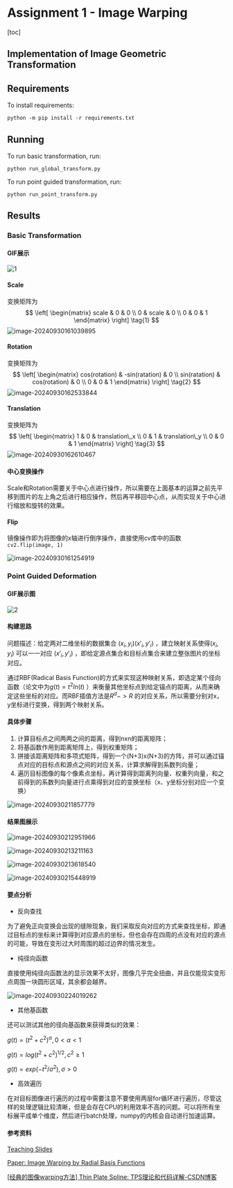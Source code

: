 # Assignment 1 - Image Warping

[toc]


## Implementation of Image Geometric Transformation

## Requirements

To install requirements:

```setup
python -m pip install -r requirements.txt
```


## Running

To run basic transformation, run:

```basic
python run_global_transform.py
```

To run point guided transformation, run:

```point
python run_point_transform.py
```



## Results

### Basic Transformation
#### GIF展示

![1](./assets/1.gif)

#### Scale

变换矩阵为
$$
\left[
 \begin{matrix}
   scale & 0 & 0 \\
   0 & scale & 0 \\
   0 & 0 & 1
  \end{matrix}
  \right] \tag{1}
$$
![image-20240930161039895](./assets/image-20240930161039895.png)

#### Rotation

变换矩阵为
$$
\left[
 \begin{matrix}
   cos(rotation) & -sin(ratation) & 0 \\
   sin(ratation) & cos(rotation) & 0 \\
   0 & 0 & 1
  \end{matrix}
  \right] \tag{2}
$$
![image-20240930162533844](./assets/image-20240930162533844.png)

#### Translation

变换矩阵为
$$
\left[
 \begin{matrix}
   1 & 0 & translation\_x \\
   0 & 1 & translation\_y \\
   0 & 0 & 1
  \end{matrix}
  \right] \tag{3}
$$
![image-20240930162610467](./assets/image-20240930162610467.png)



#### 中心变换操作

Scale和Rotation需要关于中心点进行操作，所以需要在上面基本的运算之前先平移到图片的左上角之后进行相应操作，然后再平移回中心点，从而实现关于中心进行缩放和旋转的效果。



#### Flip

镜像操作即为将图像的x轴进行倒序操作，直接使用cv库中的函数`cv2.flip(image, 1)` 

![image-20240930161254919](./assets/image-20240930161254919.png)



### Point Guided Deformation

#### GIF展示图

![2](./assets/2.gif)



#### 构建思路

问题描述：给定两对二维坐标的数据集合 $(x_i, y_i) (x'_i, y'_i)$ ，建立映射关系使得$(x_i, y_i)$ 可以一一对应 $(x'_i, y'_i)$ ，即给定源点集合和目标点集合来建立整张图片的坐标对应。



通过RBF(Radical Basis Function)的方式来实现这种映射关系，即选定某个径向函数（论文中为$g(t)=t^2ln(t)$ ）来衡量其他坐标点到给定锚点的距离，从而来确定这些坐标的对应。而RBF插值方法是$R^d->R$ 的对应关系，所以需要分别对x，y坐标进行变换，得到两个映射关系。



#### 具体步骤

1. 计算目标点之间两两之间的距离，得到nxn的距离矩阵；
2. 将基函数作用到距离矩阵上，得到权重矩阵；
3. 拼接该距离矩阵和多项式矩阵，得到一个(N+3)x(N+3)的方阵，并可以通过锚点对应的目标点和源点之间的对应关系，计算求解得到系数列向量；
4. 遍历目标图像的每个像素点坐标，再计算得到距离列向量、权重列向量，和之前得到的系数列向量进行点乘得到对应的变换坐标（x、y坐标分别对应一个变换）

![image-20240930211857779](./assets/image-20240930211857779.png)



#### 结果图展示

![image-20240930212951966](./assets/image-20240930212951966.png)

![image-20240930213211163](./assets/image-20240930213211163.png)

![image-20240930213618540](./assets/image-20240930213618540.png)

![image-20240930215448919](./assets/image-20240930215448919.png)



#### 要点分析

- 反向查找

为了避免正向变换会出现的缝隙现象，我们采取反向对应的方式来查找坐标，即通过目标点的坐标来计算得到对应源点的坐标，但也会存在四周的点没有对应的源点的可能，导致在变形过大时周围的超过边界的情况发生。



- 纯径向函数

直接使用纯径向函数法的显示效果不太好，图像几乎完全扭曲，并且仅能现实变形点周围一块圆形区域，其余都会越界。

![image-20240930224019262](./assets/image-20240930224019262.png)



- 其他基函数

还可以测试其他的径向基函数来获得类似的效果：

$g(t)=(t^2+c^2)^\alpha, 0<\alpha<1$ 

$g(t)=log(t^2+c^2)^{1/2}, c^2\geq 1$ 

$g(t)=exp(-t^2/\sigma^2), \sigma>0$ 



- 高效遍历

在对目标图像进行遍历的过程中需要注意不要使用两层for循环进行遍历，尽管这样的处理逻辑比较清晰，但是会存在CPU的利用效率不高的问题。可以将所有坐标展平成单个维度，然后进行batch处理，numpy的内核会自动进行加速运算。



#### 参考资料

[Teaching Slides](https://rec.ustc.edu.cn/share/afbf05a0-710c-11ef-80c6-518b4c8c0b96) 

[Paper: Image Warping by Radial Basis Functions](https://www.sci.utah.edu/~gerig/CS6640-F2010/Project3/Arad-1995.pdf) 

[[经典的图像warping方法\] Thin Plate Spline: TPS理论和代码详解-CSDN博客](https://blog.csdn.net/g11d111/article/details/128641313) 


